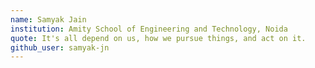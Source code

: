 ```yaml
---
name: Samyak Jain
institution: Amity School of Engineering and Technology, Noida
quote: It's all depend on us, how we pursue things, and act on it. 
github_user: samyak-jn
---
```

